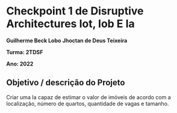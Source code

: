 # Checkpoint 1 de Disruptive Architectures Iot, Iob E Ia

**Guilherme Beck Lobo**
**Jhoctan de Deus Teixeira**

**Turma: 2TDSF**

**Ano: 2022**

## Objetivo / descrição do Projeto

Criar uma Ia capaz de estimar o valor de imóveis de acordo com a localização, número de quartos, quantidade de vagas e tamanho.  
